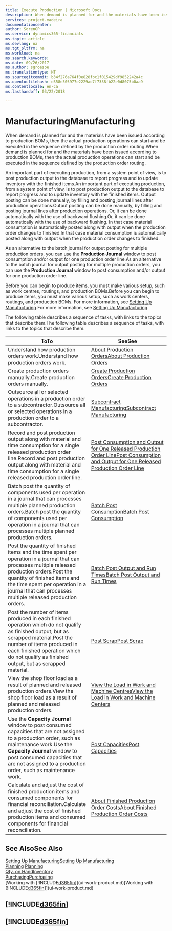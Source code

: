 ```yaml
---
title: Execute Production | Microsoft Docs
description: When demand is planned for and the materials have been issued according to production BOMs, then the actual production operations can start and be executed in the sequence defined by the production order routing.
services: project-madeira
documentationcenter: 
author: SorenGP
ms.service: dynamics365-financials
ms.topic: article
ms.devlang: na
ms.tgt_pltfrm: na
ms.workload: na
ms.search.keywords: 
ms.date: 09/26/2017
ms.author: sgroespe
ms.translationtype: HT
ms.sourcegitcommit: b34f276a764f0e828fbc1f015429df9852242a4c
ms.openlocfilehash: e358e505977e2229ad7f7338fb22e0d8075b0aa9
ms.contentlocale: en-ca
ms.lasthandoff: 03/22/2018

---
```

# <a name="manufacturing"></a><span data-ttu-id="214e9-103">Manufacturing</span><span class="sxs-lookup"><span data-stu-id="214e9-103">Manufacturing</span></span>
<span data-ttu-id="214e9-104">When demand is planned for and the materials have been issued according to production BOMs, then the actual production operations can start and be executed in the sequence defined by the production order routing.</span><span class="sxs-lookup"><span data-stu-id="214e9-104">When demand is planned for and the materials have been issued according to production BOMs, then the actual production operations can start and be executed in the sequence defined by the production order routing.</span></span>  

<span data-ttu-id="214e9-105">An important part of executing production, from a system point of view, is to post production output to the database to report progress and to update inventory with the finished items.</span><span class="sxs-lookup"><span data-stu-id="214e9-105">An important part of executing production, from a system point of view, is to post production output to the database to report progress and to update inventory with the finished items.</span></span> <span data-ttu-id="214e9-106">Output posting can be done manually, by filling and posting journal lines after production operations.</span><span class="sxs-lookup"><span data-stu-id="214e9-106">Output posting can be done manually, by filling and posting journal lines after production operations.</span></span> <span data-ttu-id="214e9-107">Or, it can be done automatically with the use of backward flushing.</span><span class="sxs-lookup"><span data-stu-id="214e9-107">Or, it can be done automatically with the use of backward flushing.</span></span> <span data-ttu-id="214e9-108">In that case material consumption is automatically posted along with output when the production order changes to finished.</span><span class="sxs-lookup"><span data-stu-id="214e9-108">In that case material consumption is automatically posted along with output when the production order changes to finished.</span></span>  

<span data-ttu-id="214e9-109">As an alternative to the batch journal for output posting for multiple production orders, you can use the **Production Journal** window to post consumption and/or output for one production order line.</span><span class="sxs-lookup"><span data-stu-id="214e9-109">As an alternative to the batch journal for output posting for multiple production orders, you can use the **Production Journal** window to post consumption and/or output for one production order line.</span></span>

<span data-ttu-id="214e9-110">Before you can begin to produce items, you must make various setup, such as work centres, routings, and production BOMs.</span><span class="sxs-lookup"><span data-stu-id="214e9-110">Before you can begin to produce items, you must make various setup, such as work centers, routings, and production BOMs.</span></span> <span data-ttu-id="214e9-111">For more information, see [Setting Up Manufacturing](production-configure-production-processes.md).</span><span class="sxs-lookup"><span data-stu-id="214e9-111">For more information, see [Setting Up Manufacturing](production-configure-production-processes.md).</span></span>

<span data-ttu-id="214e9-112">The following table describes a sequence of tasks, with links to the topics that describe them.</span><span class="sxs-lookup"><span data-stu-id="214e9-112">The following table describes a sequence of tasks, with links to the topics that describe them.</span></span>   

|<span data-ttu-id="214e9-113">**To**</span><span class="sxs-lookup"><span data-stu-id="214e9-113">**To**</span></span>|<span data-ttu-id="214e9-114">**See**</span><span class="sxs-lookup"><span data-stu-id="214e9-114">**See**</span></span>|  
|------------|-------------|  
|<span data-ttu-id="214e9-115">Understand how production orders work.</span><span class="sxs-lookup"><span data-stu-id="214e9-115">Understand how production orders work.</span></span>|[<span data-ttu-id="214e9-116">About Production Orders</span><span class="sxs-lookup"><span data-stu-id="214e9-116">About Production Orders</span></span>](production-about-production-orders.md)|
|<span data-ttu-id="214e9-117">Create production orders manually.</span><span class="sxs-lookup"><span data-stu-id="214e9-117">Create production orders manually.</span></span>|[<span data-ttu-id="214e9-118">Create Production Orders</span><span class="sxs-lookup"><span data-stu-id="214e9-118">Create Production Orders</span></span>](production-how-to-create-production-orders.md)|
|<span data-ttu-id="214e9-119">Outsource all or selected operations in a production order to a subcontractor.</span><span class="sxs-lookup"><span data-stu-id="214e9-119">Outsource all or selected operations in a production order to a subcontractor.</span></span>|[<span data-ttu-id="214e9-120">Subcontract Manufacturing</span><span class="sxs-lookup"><span data-stu-id="214e9-120">Subcontract Manufacturing</span></span>](production-how-to-subcontract-manufacturing.md)|
|<span data-ttu-id="214e9-121">Record and post production output along with material and time consumption for a single released production order line.</span><span class="sxs-lookup"><span data-stu-id="214e9-121">Record and post production output along with material and time consumption for a single released production order line.</span></span>|[<span data-ttu-id="214e9-122">Post Consumption and Output for One Released Production Order Line</span><span class="sxs-lookup"><span data-stu-id="214e9-122">Post Consumption and Output for One Released Production Order Line</span></span>](production-how-to-register-consumption-and-output.md)|  
|<span data-ttu-id="214e9-123">Batch post the quantity of components used per operation in a journal that can processes multiple planned production orders.</span><span class="sxs-lookup"><span data-stu-id="214e9-123">Batch post the quantity of components used per operation in a journal that can processes multiple planned production orders.</span></span>|[<span data-ttu-id="214e9-124">Batch Post Consumption</span><span class="sxs-lookup"><span data-stu-id="214e9-124">Batch Post Consumption</span></span>](production-how-to-post-consumption.md)|
|<span data-ttu-id="214e9-125">Post the quantity of finished items and the time spent per operation in a journal that can processes multiple released production orders.</span><span class="sxs-lookup"><span data-stu-id="214e9-125">Post the quantity of finished items and the time spent per operation in a journal that can processes multiple released production orders.</span></span>|[<span data-ttu-id="214e9-126">Batch Post Output and Run Times</span><span class="sxs-lookup"><span data-stu-id="214e9-126">Batch Post Output and Run Times</span></span>](production-how-to-post-output-quantity.md)|  
|<span data-ttu-id="214e9-127">Post the number of items produced in each finished operation which do not qualify as finished output, but as scrapped material.</span><span class="sxs-lookup"><span data-stu-id="214e9-127">Post the number of items produced in each finished operation which do not qualify as finished output, but as scrapped material.</span></span>|[<span data-ttu-id="214e9-128">Post Scrap</span><span class="sxs-lookup"><span data-stu-id="214e9-128">Post Scrap</span></span>](production-how-to-post-scrap.md)|
|<span data-ttu-id="214e9-129">View the shop floor load as a result of planned and released production orders.</span><span class="sxs-lookup"><span data-stu-id="214e9-129">View the shop floor load as a result of planned and released production orders.</span></span>|[<span data-ttu-id="214e9-130">View the Load in Work and Machine Centres</span><span class="sxs-lookup"><span data-stu-id="214e9-130">View the Load in Work and Machine Centers</span></span>](production-how-to-view-the-load-on-work-centers.md)|      
|<span data-ttu-id="214e9-131">Use the **Capacity Journal** window to post consumed capacities that are not assigned to a production order, such as maintenance work.</span><span class="sxs-lookup"><span data-stu-id="214e9-131">Use the **Capacity Journal** window to post consumed capacities that are not assigned to a production order, such as maintenance work.</span></span>|[<span data-ttu-id="214e9-132">Post Capacities</span><span class="sxs-lookup"><span data-stu-id="214e9-132">Post Capacities</span></span>](production-how-to-post-capacities.md)|  
|<span data-ttu-id="214e9-133">Calculate and adjust the cost of finished production items and consumed components for financial reconciliation.</span><span class="sxs-lookup"><span data-stu-id="214e9-133">Calculate and adjust the cost of finished production items and consumed components for financial reconciliation.</span></span>|[<span data-ttu-id="214e9-134">About Finished Production Order Costs</span><span class="sxs-lookup"><span data-stu-id="214e9-134">About Finished Production Order Costs</span></span>](finance-about-finished-production-order-costs.md)|  

## <a name="see-also"></a><span data-ttu-id="214e9-135">See Also</span><span class="sxs-lookup"><span data-stu-id="214e9-135">See Also</span></span>  
[<span data-ttu-id="214e9-136">Setting Up Manufacturing</span><span class="sxs-lookup"><span data-stu-id="214e9-136">Setting Up Manufacturing</span></span>](production-configure-production-processes.md)  
<span data-ttu-id="214e9-137">[Planning](production-planning.md)    </span><span class="sxs-lookup"><span data-stu-id="214e9-137">[Planning](production-planning.md)    </span></span>  
[<span data-ttu-id="214e9-138">Qty. on Hand</span><span class="sxs-lookup"><span data-stu-id="214e9-138">Inventory</span></span>](inventory-manage-inventory.md)  
[<span data-ttu-id="214e9-139">Purchasing</span><span class="sxs-lookup"><span data-stu-id="214e9-139">Purchasing</span></span>](purchasing-manage-purchasing.md)  
<span data-ttu-id="214e9-140">[Working with [!INCLUDE[d365fin](includes/d365fin_md.md)]](ui-work-product.md)</span><span class="sxs-lookup"><span data-stu-id="214e9-140">[Working with [!INCLUDE[d365fin](includes/d365fin_md.md)]](ui-work-product.md)</span></span>

## [!INCLUDE[d365fin](includes/free_trial_md.md)]  
## [!INCLUDE[d365fin](includes/training_link_md.md)]


